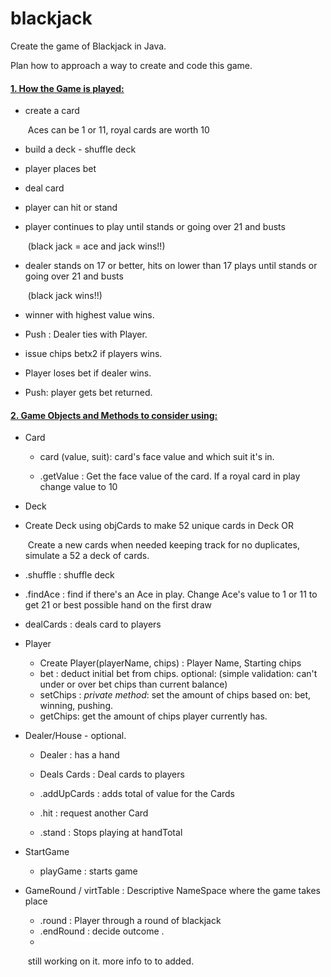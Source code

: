 # blackjack

Create the game of Blackjack in Java.

Plan how to approach a way to create and code this game.

#### <u>1. How the Game is played:</u>

- create a card

  ​	Aces can be 1 or 11, royal cards are worth 10

- build a deck - shuffle deck

- player places bet

- deal card

- player can hit or stand 

- player continues to play until stands or going over 21 and busts

  ​     (black jack = ace and jack wins!!)

- dealer stands on 17 or better, hits on lower than 17 plays until stands or going over 21 and busts

  ​	 (black jack wins!!)

- winner with highest value wins.

- Push : Dealer ties with Player.

- issue chips betx2 if players wins.

- Player loses bet if dealer wins.

- Push: player gets bet returned.



#### <u>2. Game Objects and Methods to consider using:</u>

- Card 

  - card (value, suit): card's face value and which suit it's in.

  - .getValue : Get the face value of the card. If a royal card in play change value to 10

    

-  Deck

  - Create Deck using objCards to make 52 unique cards in Deck OR

    ​						Create a new cards  when needed keeping track for no duplicates, simulate a 52 a deck of cards.

  - .shuffle         : shuffle  deck

  - .findAce        : find if there's an Ace in play. Change Ace's value to 1 or 11 to get 21 or best possible hand on the first draw 

  - dealCards     : deals card to players

  

- Player

  - Create Player(playerName, chips)    :   Player Name, Starting chips
  - bet      : deduct initial bet from chips.  optional: (simple validation: can't under or over bet chips than current balance)
  - setChips : *private method*: set the amount of chips based on: bet, winning,  pushing.
  - getChips: get the amount of chips player currently has.

  

- Dealer/House - optional. 

  - Dealer       :   has a hand

  - Deals Cards  : Deal cards to players

  - .addUpCards : adds total  of value for the Cards
  - .hit        : request another Card  
  - .stand      : Stops playing at handTotal

 
- StartGame

   - playGame : starts game

     

- GameRound / virtTable : Descriptive NameSpace where the game takes place

  	- .round         : Player through a round of blackjack
	- .endRound  :  decide outcome .  
  	- 
  
  ​	
still working on it. more info to to added.
